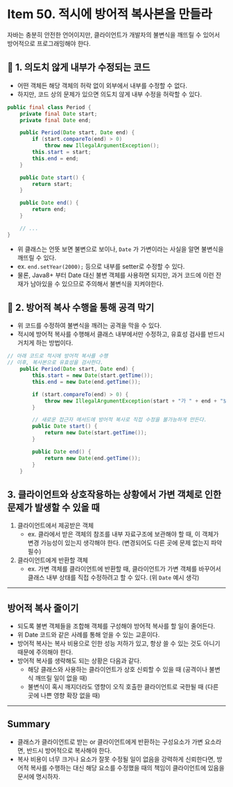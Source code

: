# Item 50. 적시에 방어적 복사본을 만들라
자바는 충분히 안전한 언어이지만, 클라이언트가 개발자의 불변식을 깨뜨릴 수 있어서 방어적으로 프로그래밍해야 한다.


## 🚨 1. 의도치 않게 내부가 수정되는 코드
- 어떤 객체든 해당 객체의 허락 없이 외부에서 내부를 수정할 수 없다.
- 하지만, 코드 상의 문제가 있으면 의도치 않게 내부 수정을 허락할 수 있다.


```java
public final class Period {
    private final Date start;
    private final Date end;

    public Period(Date start, Date end) {
        if (start.compareTo(end) > 0)
            throw new IllegalArgumentException();
        this.start = start;
        this.end = end;
    }

    public Date start() {
        return start;
    }

    public Date end() {
        return end;
    }

    // ...
}
```

- 위 클래스는 언뜻 보면 불변으로 보이나, `Date` 가 가변이라는 사실을 알면 불변식을 깨뜨릴 수 있다.
- ex. `end.setYear(2000);` 등으로 내부를 setter로 수정할 수 있다.
- 물론, Java8+ 부터 Date 대신 불변 객체를 사용하면 되지만, 과거 코드에 이런 잔재가 남아있을 수 있으므로 주의해서 불변식을 지켜야한다.



## 💚 2. 방어적 복사 수행을 통해 공격 막기
- 위 코드를 수정하여 불변식을 깨려는 공격을 막을 수 있다.
- 적시에 방어적 복사를 수행해서 클래스 내부에서만 수정하고, 유효성 검사를 반드시 거치게 하는 방법이다.


```java
// 아래 코드로 적시에 방어적 복사를 수행
// 이후, 복사본으로 유효성을 검사한다.
    public Period(Date start, Date end) {
        this.start = new Date(start.getTime());
        this.end = new Date(end.getTime());

        if (start.compareTo(end) > 0) {
            throw new IllegalArgumentException(start + "가 " + end + "보다 늦습니다");
        }

        // 새로운 접근자 메서드에 방어적 복사로 직접 수정을 불가능하게 만든다.
        public Date start() {
            return new Date(start.getTime());
        }

        public Date end() {
            return new Date(end.getTime());
        }
    }
```


## 3. 클라이언트와 상호작용하는 상황에서 가변 객체로 인한 문제가 발생할 수 있을 때
1. 클라이언트에서 제공받은 객체
    - ex. 클라에서 받은 객체의 참조를 내부 자료구조에 보관해야 할 때, 이 객체가 변경 가능성이 있는지 생각해야 한다. (변경되어도 다른 곳에 문제 없는지 파악 필수)
2. 클라이언트에게 반환할 객체
    - ex. 가변 객체를 클라이언트에 반환할 때, 클라이언트가 가변 객체를 바꾸어서 클래스 내부 상태를 직접 수정하려고 할 수 있다. (위 `Date` 예시 생각)


---
## 방어적 복사 줄이기
- 되도록 불변 객체들을 조합해 객체를 구성해야 방어적 복사를 할 일이 줄어든다.
- 위 Date 코드와 같은 사례를 통해 얻을 수 있는 교훈이다.
- 방어적 복사는 복사 비용으로 인한 성능 저하가 있고, 항상 쓸 수 있는 것도 아니기 때문에 주의해야 한다.
- 방어적 복사를 생략해도 되는 상황은 다음과 같다.
    - 해당 클래스와 사용하는 클라이언트가 상호 신뢰할 수 있을 때 (공격이나 불변식 깨뜨릴 일이 없을 때)
    - 불변식이 혹시 깨지더라도 영향이 오직 호출한 클라이언트로 국한될 때 (다른 곳에 나쁜 영향 확장 없을 때)


---
## Summary
- 클래스가 클라이언트로 받는 or 클라이언트에게 반환하는 구성요소가 가변 요소라면, 반드시 방어적으로 복사해야 한다.
- 복사 비용이 너무 크거나 요소가 잘못 수정될 일이 없음을 강력하게 신뢰한다면, 방어적 복사를 수행하는 대신 해당 요소를 수정했을 때의 책임이 클라이언트에 있음을 문서에 명시하자.